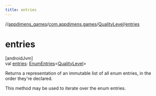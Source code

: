 ```yaml
---
title: entries
---
```

//[appdimens_games](../../../index.html)/[com.appdimens.games](../index.html)/[QualityLevel](index.html)/[entries](entries.html)



# entries



[androidJvm]\
val [entries](entries.html): [EnumEntries](https://kotlinlang.org/api/core/kotlin-stdlib/kotlin.enums/-enum-entries/index.html)&lt;[QualityLevel](index.html)&gt;



Returns a representation of an immutable list of all enum entries, in the order they're declared.



This method may be used to iterate over the enum entries.



